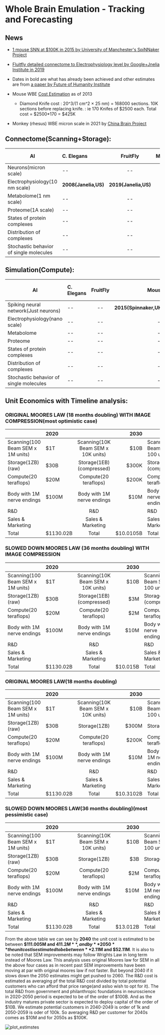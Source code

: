 # Whole Brain Emulation - Tracking and Forecasting
## News

- [1 mouse SNN at $100K in 2015 by University of Manchester's SpiNNaker Project](https://www.youtube.com/watch?v=2e06C-yUwlc)

- [Fluitfly detailed connectome to Electrophysiology level by Google+Jnelia Institute in 2019](https://www.youtube.com/watch?v=PeyHKdmBpqY)

-  Dates in bold are what has already been achieved and other estimates are from [a paper by Future of Humanity Institute](https://www.fhi.ox.ac.uk/brain-emulation-roadmap-report.pdf)

- Mouse WBE [Cost Estimation](https://www.biorxiv.org/content/10.1101/001214v3.full) as of 2013
  - Diamond Knife cost : 20^3/(1 cm^2 × 25 nm) = 168000 sections. 10K sections before replacing knife.
                      : ie 170 Knifes of $2500 each. Total cost = $2500*170 = $425K
                      
- Monkey (rhesus) WBE micron scale in 2021 by [China Brain Project](https://www.freepressjournal.in/science/worlds-first-3d-image-of-monkey-brain-developed)


## Connectome(Scanning+Storage):


| AI       | C. Elegans | FruitFly           | Mouse  | Monkey (rhesus) | Human 
| ------------- |:----------- |:---------------------------:| -----:|  -----:| ------:|
| Neurons(micron scale)|--|--|--| **2021(China)** | -- | 
| Electrophysiology(10 nm scale)|**2008(Janelia,US)**|**2019(Janelia,US)**|--|--| --|
| Metabolome(1 nm scale) |--|--|--|--| --|
| Proteome(1A scale) |--|--|--|--| --|
| States of protein complexes |--|--|--|--| --|
| Distribution of complexes |--|--|--|--| --|
| Stochastic behavior of single molecules |--|--|--|--| --|

## Simulation(Compute):


| AI       | C. Elegans | FruitFly           | Mouse  | Monkey (rhesus) | Human  | AI(CPU at $1M)
| ------------- |:----------- |:---------------------------:| -----:|  -----:| ------:|------:|
| Spiking neural network(Just neurons)|--|--|**2015(Spinnaker,UK)**| -- | **2021(Tesla Dojo)** | 2023 |
| Electrophysiology(nano scale)|--|--|--|--| --| 2033 |
| Metabolome |--|--|--|--| --| 2044 |
| Proteome |--|--|--|--| --| 2048 |
| States of protein complexes |--|--|--|--| --| 2052 |
| Distribution of complexes |--|--|--|--| --| 2063 |
| Stochastic behavior of single molecules |--|--|--|--| --| 2111 |


## Unit Economics with Timeline analysis:



### ORIGINAL MOORES LAW (18 months doubling) WITH IMAGE COMPRESSION(most optimistic case)
|   |2020 |    |2030 |   | 2040 |  | 2050 
| ------------- |:----------- |:--------------:| -----:| ------------- |:----------- |:--------------:| -----:| 
| Scanning(100 Beam SEM x 1M units) |$1T |Scanning(10K Beam SEM x 10K units) |$10B |Scanning(1M Beam SEM x 100 units) |$100M |Scanning(100M Beam SEM) | $1M |
| Storage(1ZB)(raw) |$30B |Storage(1EB) (compressed)|$300K |Storage(1EB) (compressed)|$3K |Storage(1EB) (compressed)|$30 |
| Compute(20 teraflops) |$20M |Compute(20 teraflops) |$200K |Compute(20 teraflops) |$2K |Compute(20 teraflops) |$20 |
| Body with 1M nerve endings |$100M |Body with 1M nerve endings |$10M |Body with 1M nerve endings |$1M |Body with 1M nerve endings |$1M |
| R&D |  |R&D | |R&D |$10M |R&D |$100K |
| Sales & Marketing |  |Sales & Marketing | |Sales & Marketing |0 |Sales & Marketing |$10K |
| Total |$1130.02B |Total |$10.0105B |Total |$111.005M |Total |**$2.11M**|

### SLOWED DOWN MOORES LAW (36 months doubling) WITH IMAGE COMPRESSION
|   |2020 |    |2030 |   | 2040 |  | 2050 
| ------------- |:----------- |:--------------:| -----:| ------------- |:----------- |:--------------:| -----:| 
| Scanning(100 Beam SEM x 1M units) |$1T |Scanning(10K Beam SEM x 10K units) |$10B |Scanning(1M Beam SEM x 100 units) |$100M |Scanning(100M Beam SEM) |$1M |
| Storage(1ZB)(raw) |$30B |Storage(1EB) (compressed) |$3M |Storage(1EB) (compressed)| $300K | Storage(1EB) (compressed)|$30K |
| Compute(20 teraflops) |$20M |Compute(20 teraflops) |$2M |Compute(20 teraflops) |$200K |Compute(20 teraflops) |$20K |
| Body with 1M nerve endings |$100M |Body with 1M nerve endings |$10M |Body with 1M nerve endings |$1M |Body with 1M nerve endings |$1M |
| R&D |  |R&D | |R&D |$10M |R&D |$100K |
| Sales & Marketing |  |Sales & Marketing | |Sales & Marketing |0 |Sales & Marketing |$10K |
| Total |$1130.02B |Total |$10.015B |Total |$111.5M |Total |$2.16M |

### ORIGINAL MOORES LAW(18 months doubling)
|   |2020 |    |2030 |   | 2040 |  | 2050 
| ------------- |:----------- |:--------------:| -----:| ------------- |:----------- |:--------------:| -----:| 
| Scanning(100 Beam SEM x 1M units) |$1T |Scanning(10K Beam SEM x 10K units) |$10B |Scanning(1M Beam SEM x 100 units) |$100M |Scanning(100M Beam SEM) |$1M |
| Storage(1ZB)(raw) |$30B |Storage(1ZB) |$300M |Storage(1ZB) |$3M |Storage(1ZB) |$30K |
| Compute(20 teraflops) |$20M |Compute(20 teraflops) |$200K |Compute(20 teraflops) |$2K |Compute(20 teraflops) |$20 |
| Body with 1M nerve endings |$100M |Body with 1M nerve endings |$10M |Body with 1M nerve endings |$1M |Body with 1M nerve endings |$1M |
| R&D |  |R&D | |R&D |$10M |R&D |$100K |
| Sales & Marketing |  |Sales & Marketing | |Sales & Marketing |0 |Sales & Marketing |$10K |
| Total |$1130.02B |Total |$10.3102B |Total |$114.002M |Total |$2.14M |

### SLOWED DOWN MOORES LAW(36 months doubling)(most pessimistic case)
|   |2020 |    |2030 |   | 2040 |  | 2050 
| ------------- |:----------- |:--------------:| -----:| ------------- |:----------- |:--------------:| -----:| 
| Scanning(100 Beam SEM x 1M units) |$1T |Scanning(10K Beam SEM x 10K units) |$10B |Scanning(1M Beam SEM x 100 units) |$100M |Scanning(100M Beam SEM) |$1M |
| Storage(1ZB)(raw) |$30B |Storage(1ZB) |$3B |Storage(1ZB) |$300M |Storage(1ZB) |$30M |
| Compute(20 teraflops) |$20M |Compute(20 teraflops) |$2M |Compute(20 teraflops) |$200K |Compute(20 teraflops) |$20K |
| Body with 1M nerve endings |$100M |Body with 1M nerve endings |$10M |Body with 1M nerve endings |$1M |Body with 1M nerve endings |$1M |
| R&D |  |R&D | |R&D |$10M |R&D |$100K |
| Sales & Marketing |  |Sales & Marketing | |Sales & Marketing |0 |Sales & Marketing |$10K |
| Total |$1130.02B |Total |$13.012B |Total |$411.2M |Total |**$52.11M** |


From the above table we can see by **2040** the unit cost is estimated to be between **$111.005M and $411.2M**, and by **2050** the unit cost is estimated to be between **$2.11M and $52.11M**.
It is also to be noted that SEM improvements may follow Wrights Law in long term instead of Moores Law. This analysis uses original Moores law for SEM in all the above four cases as in recent past SEM improvements have been moving at par with original moores law if not faster. But beyond 2040 if it slows down the 2050 estimates might get pushed to 2060.
The R&D cost is estimated as averaging pf the total R&D cost divided by total potential customers who can afford that price range(and aslso wish to opt for it). The total R&D from government and philanthropic foundations in neuroscience in 2020-2050 period is expected to be of the order of $100B. And as the industry matures private sector is expected to deploy capital of the order of $10B. We estimate potential customers in 2040-2049 is order of 1k and 2050-2059 is oder of 100k. So averaging R&D per customer for 2040s comes as $10M and for 2050s as $100K.

![plot_estimstes](https://user-images.githubusercontent.com/2527354/143514623-84679f84-6194-416a-8dac-706b29e1a0d7.png)


